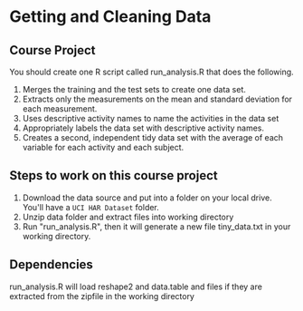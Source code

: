 # Getting and Cleaning Data

## Course Project

You should create one R script called run_analysis.R that does the following.

1. Merges the training and the test sets to create one data set.
2. Extracts only the measurements on the mean and standard deviation for each measurement.
3. Uses descriptive activity names to name the activities in the data set
4. Appropriately labels the data set with descriptive activity names.
5. Creates a second, independent tidy data set with the average of each variable for each activity and each subject.

## Steps to work on this course project

1. Download the data source and put into a folder on your local drive. You'll have a ```UCI HAR Dataset``` folder.
2. Unzip data folder and extract files into working directory
3. Run "run_analysis.R", then it will generate a new file tiny_data.txt in your working directory.

## Dependencies

run_analysis.R will load reshape2 and data.table and files if they are extracted from the zipfile in the working directory

